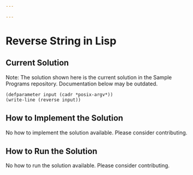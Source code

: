 ```yaml
---

---
```


# Reverse String in Lisp

## Current Solution

Note: The solution shown here is the current solution in the Sample Programs repository. Documentation below may be outdated.

```Lisp
(defparameter input (cadr *posix-argv*))
(write-line (reverse input))

```

## How to Implement the Solution

No how to implement the solution available. Please consider contributing.

## How to Run the Solution

No how to run the solution available. Please consider contributing.